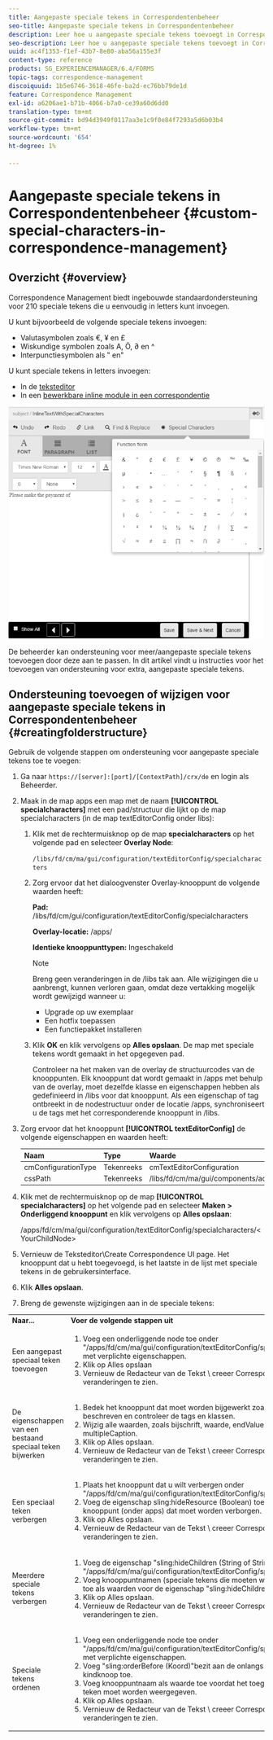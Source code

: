 ```yaml
---
title: Aangepaste speciale tekens in Correspondentenbeheer
seo-title: Aangepaste speciale tekens in Correspondentenbeheer
description: Leer hoe u aangepaste speciale tekens toevoegt in Correspondentiebeheer.
seo-description: Leer hoe u aangepaste speciale tekens toevoegt in Correspondentiebeheer.
uuid: ac4f1353-f1ef-43b7-8e80-aba56a155e3f
content-type: reference
products: SG_EXPERIENCEMANAGER/6.4/FORMS
topic-tags: correspondence-management
discoiquuid: 1b5e6746-3618-46fe-ba2d-ec76bb79de1d
feature: Correspondence Management
exl-id: a6206ae1-b71b-4066-b7a0-ce39a60d6dd0
translation-type: tm+mt
source-git-commit: bd94d3949f0117aa3e1c9f0e84f7293a5d6b03b4
workflow-type: tm+mt
source-wordcount: '654'
ht-degree: 1%

---
```


# Aangepaste speciale tekens in Correspondentenbeheer {#custom-special-characters-in-correspondence-management}

## Overzicht {#overview}

Correspondence Management biedt ingebouwde standaardondersteuning voor 210 speciale tekens die u eenvoudig in letters kunt invoegen.

U kunt bijvoorbeeld de volgende speciale tekens invoegen:

* Valutasymbolen zoals €, ¥ en £
* Wiskundige symbolen zoals A, Ö, ∂ en ^
* Interpunctiesymbolen als ‟ en&quot;

U kunt speciale tekens in letters invoegen:

* In de [teksteditor](/help/forms/using/document-fragments.md#createtext)
* In een [bewerkbare inline module in een correspondentie](/help/forms/using/create-correspondence.md#managecontent)

![specialkarakteristiek linemodule](assets/specialcharactersinlinemodule.png)

De beheerder kan ondersteuning voor meer/aangepaste speciale tekens toevoegen door deze aan te passen. In dit artikel vindt u instructies voor het toevoegen van ondersteuning voor extra, aangepaste speciale tekens.

## Ondersteuning toevoegen of wijzigen voor aangepaste speciale tekens in Correspondentenbeheer {#creatingfolderstructure}

Gebruik de volgende stappen om ondersteuning voor aangepaste speciale tekens toe te voegen:

1. Ga naar `https://[server]:[port]/[ContextPath]/crx/de` en login als Beheerder.
1. Maak in de map apps een map met de naam **[!UICONTROL specialcharacters]** met een pad/structuur die lijkt op de map specialcharacters (in de map textEditorConfig onder libs):

   1. Klik met de rechtermuisknop op de map **specialcharacters** op het volgende pad en selecteer **Overlay Node**:

      `/libs/fd/cm/ma/gui/configuration/textEditorConfig/specialcharacters`

   1. Zorg ervoor dat het dialoogvenster Overlay-knooppunt de volgende waarden heeft:

      **Pad:** /libs/fd/cm/gui/configuration/textEditorConfig/specialcharacters

      **Overlay-locatie:** /apps/

      **Identieke knooppunttypen:** Ingeschakeld

      >[!NOTE]
      >
      >Breng geen veranderingen in de /libs tak aan. Alle wijzigingen die u aanbrengt, kunnen verloren gaan, omdat deze vertakking mogelijk wordt gewijzigd wanneer u:
      >
      >* Upgrade op uw exemplaar
      >* Een hotfix toepassen
      >* Een functiepakket installeren


   1. Klik **OK** en klik vervolgens op **Alles opslaan**. De map met speciale tekens wordt gemaakt in het opgegeven pad.

      Controleer na het maken van de overlay de structuurcodes van de knooppunten. Elk knooppunt dat wordt gemaakt in /apps met behulp van de overlay, moet dezelfde klasse en eigenschappen hebben als gedefinieerd in /libs voor dat knooppunt. Als een eigenschap of tag ontbreekt in de nodestructuur onder de locatie /apps, synchroniseert u de tags met het corresponderende knooppunt in /libs.

1. Zorg ervoor dat het knooppunt **[!UICONTROL textEditorConfig]** de volgende eigenschappen en waarden heeft:

   | Naam | Type | Waarde |
   |---|---|---|
   | cmConfigurationType | Tekenreeks | cmTextEditorConfiguration |
   | cssPath | Tekenreeks | /libs/fd/cm/ma/gui/components/admin/createasset/textcontrol/clientlibs/textcontrol |

1. Klik met de rechtermuisknop op de map **[!UICONTROL specialcharacters]** op het volgende pad en selecteer **Maken > Onderliggend knooppunt** en klik vervolgens op **Alles opslaan**:

   /apps/fd/cm/ma/gui/configuration/textEditorConfig/specialcharacters/&lt;YourChildNode>

1. Vernieuw de Teksteditor\Create Correspondence UI page. Het knooppunt dat u hebt toegevoegd, is het laatste in de lijst met speciale tekens in de gebruikersinterface.
1. Klik **Alles opslaan**.
1. Breng de gewenste wijzigingen aan in de speciale tekens:

<table> 
 <tbody> 
  <tr> 
   <td><strong>Naar...</strong></td> 
   <td><strong>Voer de volgende stappen uit</strong></td> 
  </tr> 
  <tr> 
   <td>Een aangepast speciaal teken toevoegen</td> 
   <td> 
    <ol> 
     <li>Voeg een onderliggende node toe onder "/apps/fd/cm/ma/gui/configuration/textEditorConfig/specialcharacters" met verplichte eigenschappen.</li> 
     <li>Klik op Alles opslaan</li> 
     <li>Vernieuw de Redacteur van de Tekst \ creeer Correspondentie UI om de veranderingen te zien.</li> 
    </ol> </td> 
  </tr> 
  <tr> 
   <td>De eigenschappen van een bestaand speciaal teken bijwerken</td> 
   <td> 
    <ol> 
     <li>Bedek het knooppunt dat moet worden bijgewerkt zoals hierboven beschreven en controleer de tags en klassen.</li> 
     <li>Wijzig alle waarden, zoals bijschrift, waarde, endValue en multipleCaption. </li> 
     <li>Klik op Alles opslaan. </li> 
     <li>Vernieuw de Redacteur van de Tekst \ creeer Correspondentie UI om de veranderingen te zien.</li> 
    </ol> </td> 
  </tr> 
  <tr> 
   <td>Een speciaal teken verbergen</td> 
   <td> 
    <ol> 
     <li>Plaats het knooppunt dat u wilt verbergen onder "/apps/fd/cm/ma/gui/configuration/textEditorConfig/specialcharacters"</li> 
     <li>Voeg de eigenschap sling:hideResource (Boolean) toe aan het knooppunt (onder apps) dat moet worden verborgen. </li> 
     <li>Klik op Alles opslaan. </li> 
     <li>Vernieuw de Redacteur van de Tekst \ creeer Correspondentie UI om de veranderingen te zien.<br /> </li> 
    </ol> </td> 
  </tr> 
  <tr> 
   <td>Meerdere speciale tekens verbergen</td> 
   <td> 
    <ol> 
     <li>Voeg de eigenschap "sling:hideChildren (String of String[])" toe aan "/apps/fd/cm/ma/gui/configuration/textEditorConfig/specialcharacters". </li> 
     <li>Voeg knooppuntnamen (speciale tekens die moeten worden verborgen) toe als waarden voor de eigenschap "sling:hideChildren". </li> 
     <li>Klik op Alles opslaan. </li> 
     <li>Vernieuw de Redacteur van de Tekst \ creeer Correspondentie UI om de veranderingen te zien.<br /> </li> 
    </ol> </td> 
  </tr> 
  <tr> 
   <td>Speciale tekens ordenen</td> 
   <td> 
    <ol> 
     <li>Voeg een onderliggende node toe onder "/apps/fd/cm/ma/gui/configuration/textEditorConfig/specialcharacters" met verplichte eigenschappen. </li> 
     <li>Voeg "sling:orderBefore (Koord)"bezit aan de onlangs-gecreeerde kindknoop toe. </li> 
     <li>Voeg knooppuntnaam als waarde toe voordat het toegevoegde speciale teken moet worden weergegeven. </li> 
     <li>Klik op Alles opslaan. </li> 
     <li>Vernieuw de Redacteur van de Tekst \ creeer Correspondentie UI om de veranderingen te zien.<br /> </li> 
    </ol> </td> 
  </tr> 
 </tbody> 
</table>
